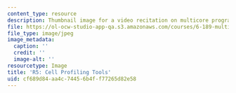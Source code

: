 ```yaml
---
content_type: resource
description: Thumbnail image for a video recitation on multicore programming.
file: https://ol-ocw-studio-app-qa.s3.amazonaws.com/courses/6-189-multicore-programming-primer-january-iap-2007/cf689d84aa4c74456b4ff77265d82e58_r5.jpg
file_type: image/jpeg
image_metadata:
  caption: ''
  credit: ''
  image-alt: ''
resourcetype: Image
title: 'R5: Cell Profiling Tools'
uid: cf689d84-aa4c-7445-6b4f-f77265d82e58
---
```

